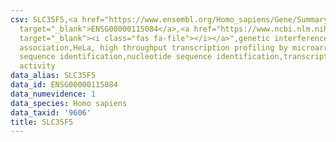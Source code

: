 ```yaml
---
csv: SLC35F5,<a href="https://www.ensembl.org/Homo_sapiens/Gene/Summary?db=core;g=ENSG00000115084"
  target="_blank">ENSG00000115084</a>,<a href="https://www.ncbi.nlm.nih.gov/pubmed/17216044"
  target="_blank"><i class="fas fa-file"></i></a>",genetic interference,functional
  association,HeLa, high throughput transcription profiling by microarray,nucleotide
  sequence identification,nucleotide sequence identification,transcriptional regulation,up-regulates
  activity
data_alias: SLC35F5
data_id: ENSG00000115084
data_numevidence: 1
data_species: Homo sapiens
data_taxid: '9606'
title: SLC35F5
---
```

